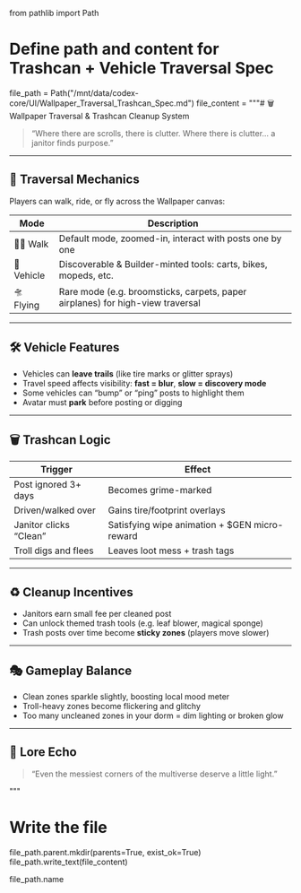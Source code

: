from pathlib import Path

# Define path and content for Trashcan + Vehicle Traversal Spec
file_path = Path("/mnt/data/codex-core/UI/Wallpaper_Traversal_Trashcan_Spec.md")
file_content = """# 🗑️ Wallpaper Traversal & Trashcan Cleanup System

> “Where there are scrolls, there is clutter. Where there is clutter… a janitor finds purpose.”

---

## 🚗 Traversal Mechanics

Players can walk, ride, or fly across the Wallpaper canvas:

| Mode | Description |
|------|-------------|
| 🚶‍♂️ Walk | Default mode, zoomed-in, interact with posts one by one |
| 🚗 Vehicle | Discoverable & Builder-minted tools: carts, bikes, mopeds, etc. |
| 🛸 Flying | Rare mode (e.g. broomsticks, carpets, paper airplanes) for high-view traversal |

---

## 🛠 Vehicle Features

- Vehicles can **leave trails** (like tire marks or glitter sprays)  
- Travel speed affects visibility: **fast = blur**, **slow = discovery mode**  
- Some vehicles can “bump” or “ping” posts to highlight them  
- Avatar must **park** before posting or digging

---

## 🗑 Trashcan Logic

| Trigger | Effect |
|---------|--------|
| Post ignored 3+ days | Becomes grime-marked |
| Driven/walked over | Gains tire/footprint overlays |
| Janitor clicks “Clean” | Satisfying wipe animation + $GEN micro-reward |
| Troll digs and flees | Leaves loot mess + trash tags |

---

## ♻️ Cleanup Incentives

- Janitors earn small fee per cleaned post  
- Can unlock themed trash tools (e.g. leaf blower, magical sponge)  
- Trash posts over time become **sticky zones** (players move slower)

---

## 🎭 Gameplay Balance

- Clean zones sparkle slightly, boosting local mood meter  
- Troll-heavy zones become flickering and glitchy  
- Too many uncleaned zones in your dorm = dim lighting or broken glow

---

## 🧠 Lore Echo

> “Even the messiest corners of the multiverse deserve a little light.”

"""

# Write the file
file_path.parent.mkdir(parents=True, exist_ok=True)
file_path.write_text(file_content)

file_path.name
